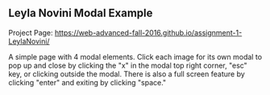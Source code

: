 ## Leyla Novini Modal Example
Project Page: https://web-advanced-fall-2016.github.io/assignment-1-LeylaNovini/

A simple page with 4 modal elements.  Click each image for its own modal to pop up and close by clicking the "x" in the modal top right corner, "esc" key, or clicking outside the modal.  There is also a full screen feature by clicking "enter" and exiting by clicking "space."
